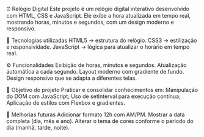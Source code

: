 ⏰ Relógio Digital
Este projeto é um relógio digital interativo desenvolvido com HTML, CSS e JavaScript.
Ele exibe a hora atualizada em tempo real, mostrando horas, minutos e segundos, com um design moderno e responsivo.

🚀 Tecnologias utilizadas
HTML5 → estrutura do relógio.
CSS3 → estilização e responsividade.
JavaScript → lógica para atualizar o horário em tempo real.

⚙️ Funcionalidades
Exibição de horas, minutos e segundos.
Atualização automática a cada segundo.
Layout moderno com gradiente de fundo.
Design responsivo que se adapta a diferentes telas.

🎯 Objetivo do projeto
Praticar e consolidar conhecimentos em:
Manipulação do DOM com JavaScript;
Uso de setInterval para execução contínua;
Aplicação de estilos com Flexbox e gradientes.

🔮 Melhorias futuras
Adicionar formato 12h com AM/PM.
Mostrar a data completa (dia, mês e ano).
Alterar o tema de cores conforme o período do dia (manhã, tarde, noite).
